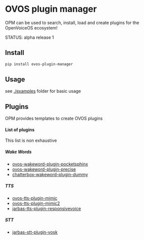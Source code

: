 # OVOS plugin manager

OPM can be used to search, install, load and create plugins for the OpenVoiceOS ecosystem!

STATUS: alpha release 1

## Install

```bash
pip install ovos-plugin-manager
```

## Usage

see [./examples](examples) folder for basic usage


## Plugins

OPM provides templates to create OVOS plugins

#### List of plugins

This list is non exhaustive 

##### Wake Words
- [ovos-wakeword-plugin-pocketsphinx](https://github.com/OpenVoiceOS/ovos-wakeword-plugin-pocketsphinx)
- [ovos-wakeword-plugin-precise](https://github.com/OpenVoiceOS/ovos-wake-word-plugin-precise)
- [chatterbox-wakeword-plugin-dummy](https://github.com/HelloChatterbox/dummy_wakeword_plugin)

##### TTS
- [ovos-tts-plugin-mimic](https://github.com/OpenVoiceOS/ovos-tts-plugin-mimic)
- [ovos-tts-plugin-mimic2](https://github.com/OpenVoiceOS/ovos-tts-plugin-mimic2)
- [jarbas-tts-plugin-responsivevoice](https://github.com/JarbasLingua/jarbas-tts-plugin-responsivevoice)

##### STT
- [jarbas-stt-plugin-vosk](https://github.com/JarbasLingua/jarbas-stt-plugin-vosk)
